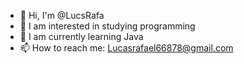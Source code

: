 
- 👋 Hi, I'm @LucsRafa
- 👀 I am interested in studying programming
- 🌱 I am currently learning Java
- 📫 How to reach me: Lucasrafael66878@gmail.com
<!---
LucsRafa/LucsRafa is a ✨ special ✨ repository because its `README.md` (this file) appears on your GitHub profile.
You can click the Preview link to take a look at your changes.
--->
